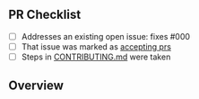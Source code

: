 <!-- 👋 Hi, thanks for sending a PR to opencontributionssite! 💖.
Please fill out all fields below and make sure each item is true and [x] checked.
Otherwise we may not be able to review your PR. -->

## PR Checklist

- [ ] Addresses an existing open issue: fixes #000
- [ ] That issue was marked as [accepting prs](https://github.com/OpenContributionsProject/opencontributionssite/issues?q=is%3Aopen+is%3Aissue+label%3A%22accepting+prs%22)
- [ ] Steps in [CONTRIBUTING.md](https://github.com/OpenContributionsProject/opencontributionssite/blob/main/.github/CONTRIBUTING.md) were taken

## Overview

<!-- Description of what is changed and how the code change does that. -->
